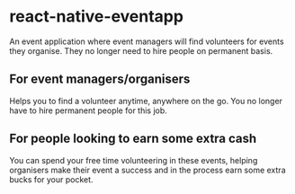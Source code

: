# react-native-eventapp

An event application where event managers will find volunteers for events they organise. 
They no longer need to hire people on permanent basis.

## For event managers/organisers

Helps you to find a volunteer anytime, anywhere on the go. You no longer have to hire permanent people for this job.

## For people looking to earn some extra cash

You can spend your free time volunteering in these events, helping organisers make their event a success and in the process earn some extra bucks for your pocket.
